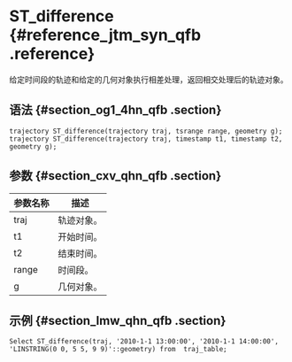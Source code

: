 # ST\_difference {#reference_jtm_syn_qfb .reference}

给定时间段的轨迹和给定的几何对象执行相差处理，返回相交处理后的轨迹对象。

## 语法 {#section_og1_4hn_qfb .section}

```
trajectory ST_difference(trajectory traj, tsrange range, geometry g);
trajectory ST_difference(trajectory traj, timestamp t1, timestamp t2, geometry g);
```

## 参数 {#section_cxv_qhn_qfb .section}

|参数名称|描述|
|----|--|
|traj|轨迹对象。|
|t1|开始时间。|
|t2|结束时间。|
|range|时间段。|
|g|几何对象。|

## 示例 {#section_lmw_qhn_qfb .section}

```
Select ST_difference(traj, '2010-1-1 13:00:00', '2010-1-1 14:00:00', 'LINSTRING(0 0, 5 5, 9 9)'::geometry) from  traj_table;
```

